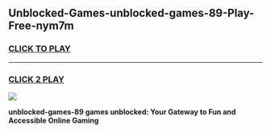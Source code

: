 
## Unblocked-Games-unblocked-games-89-Play-Free-nym7m
<h3>
<a href="https://premium76.site?title=unblocked-games-89&ref=23A">CLICK TO PLAY</a></h3>
<hr>

<h3>
<a href="https://premium76.site?title=unblocked-games-89&ref=23A">CLICK 2 PLAY</a>
  
</h3>

<a href="https://premium76.site?title=unblocked-games-89&ref=23A"><img src="https://clearcache.store/games.png"></a>


**unblocked-games-89 games unblocked: Your Gateway to Fun and Accessible Online Gaming**
